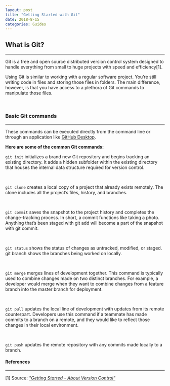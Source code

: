 ```yaml
---
layout: post
title: "Getting Started with Git"
date: 2018-8-15
categories: Guides
---
```


## What is Git? 
---

Git is a free and open source distributed version control system designed to handle everything from small to huge projects with speed and efficiency[1].

Using Git is similar to working with a regular software project. You’re still writing code in files and storing those files in folders. The main difference, however, is that you have access to a plethora of Git commands to manipulate those files.

<br/>

### Basic Git commands
---

These commands can be executed directly from the command line or through an application like [GitHub Desktop](https://desktop.github.com/). 


**Here are some of the common Git commands:**


`git init` initializes a brand new Git repository and begins tracking an existing directory. It adds a hidden subfolder within the existing directory that houses the internal data structure required for version control.

<br/>

`git clone` creates a local copy of a project that already exists remotely. The clone includes all the project’s files, history, and branches.


<br/>

`git commit` saves the snapshot to the project history and completes the change-tracking process. In short, a commit functions like taking a photo. Anything that’s been staged with git add will become a part of the snapshot with git commit.

<br/>

`git status` shows the status of changes as untracked, modified, or staged.
git branch shows the branches being worked on locally.

<br/>

`git merge` merges lines of development together. This command is typically used to combine changes made on two distinct branches. For example, a developer would merge when they want to combine changes from a feature branch into the master branch for deployment.

<br/>

`git pull` updates the local line of development with updates from its remote counterpart. Developers use this command if a teammate has made commits to a branch on a remote, and they would like to reflect those changes in their local environment.

<br/>

`git push` updates the remote repository with any commits made locally to a branch.

#### References
---

[1] Source: _["Getting Started - About Version Control"](https://git-scm.com/book/en/v2/Getting-Started-About-Version-Control)_

